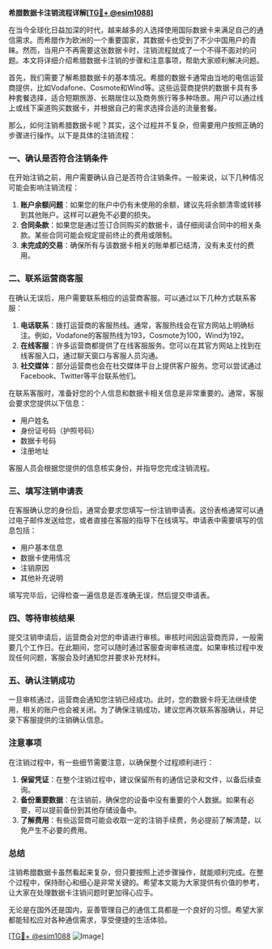 **希腊数据卡注销流程详解[[TG💪+ @esim1088](https://t.me/s/esim1088)]**

在当今全球化日益加深的时代，越来越多的人选择使用国际数据卡来满足自己的通信需求。而希腊作为欧洲的一个重要国家，其数据卡也受到了不少中国用户的青睐。然而，当用户不再需要这张数据卡时，注销流程就成了一个不得不面对的问题。本文将详细介绍希腊数据卡注销的步骤和注意事项，帮助大家顺利解决问题。

首先，我们需要了解希腊数据卡的基本情况。希腊的数据卡通常由当地的电信运营商提供，比如Vodafone、Cosmote和Wind等。这些运营商提供的数据卡具有多种套餐选择，适合短期旅游、长期居住以及商务旅行等多种场景。用户可以通过线上或线下渠道购买数据卡，并根据自己的需求选择合适的流量套餐。

那么，如何注销希腊数据卡呢？其实，这个过程并不复杂，但需要用户按照正确的步骤进行操作。以下是具体的注销流程：

### 一、确认是否符合注销条件

在开始注销之前，用户需要确认自己是否符合注销条件。一般来说，以下几种情况可能会影响注销流程：

1. **账户余额问题**：如果您的账户中仍有未使用的余额，建议先将余额清零或转移到其他账户。这样可以避免不必要的损失。
2. **合同条款**：如果您是通过签订合同购买的数据卡，请仔细阅读合同中的相关条款。某些合同可能会规定提前终止的费用或限制。
3. **未完成的交易**：确保所有与该数据卡相关的账单都已结清，没有未支付的费用。

### 二、联系运营商客服

在确认无误后，用户需要联系相应的运营商客服。可以通过以下几种方式联系客服：

1. **电话联系**：拨打运营商的客服热线。通常，客服热线会在官方网站上明确标注。例如，Vodafone的客服热线为193，Cosmote为100，Wind为192。
2. **在线客服**：许多运营商都提供了在线客服服务。您可以在其官方网站上找到在线客服入口，通过聊天窗口与客服人员沟通。
3. **社交媒体**：部分运营商也会在社交媒体平台上提供客户服务。您可以尝试通过Facebook、Twitter等平台联系他们。

在联系客服时，准备好您的个人信息和数据卡相关信息是非常重要的。通常，客服会要求您提供以下信息：

- 用户姓名
- 身份证号码（护照号码）
- 数据卡号码
- 注册地址

客服人员会根据您提供的信息核实身份，并指导您完成注销流程。

### 三、填写注销申请表

在客服确认您的身份后，通常会要求您填写一份注销申请表。这份表格通常可以通过电子邮件发送给您，或者直接在客服的指导下在线填写。申请表中需要填写的信息包括：

- 用户基本信息
- 数据卡使用情况
- 注销原因
- 其他补充说明

填写完毕后，记得检查一遍信息是否准确无误，然后提交申请表。

### 四、等待审核结果

提交注销申请后，运营商会对您的申请进行审核。审核时间因运营商而异，一般需要几个工作日。在此期间，您可以随时通过客服查询审核进度。如果审核过程中发现任何问题，客服会及时通知您并要求补充材料。

### 五、确认注销成功

一旦审核通过，运营商会通知您注销已经成功。此时，您的数据卡将无法继续使用，相关的账户也会被关闭。为了确保注销成功，建议您再次联系客服确认，并记录下客服提供的注销确认信息。

### 注意事项

在注销过程中，有一些细节需要注意，以确保整个过程顺利进行：

1. **保留凭证**：在整个注销过程中，建议保留所有的通信记录和文件，以备后续查询。
2. **备份重要数据**：在注销前，确保您的设备中没有重要的个人数据。如果有必要，可以提前备份到其他存储设备中。
3. **了解费用**：有些运营商可能会收取一定的注销手续费，务必提前了解清楚，以免产生不必要的费用。

### 总结

注销希腊数据卡虽然看起来复杂，但只要按照上述步骤操作，就能顺利完成。在整个过程中，保持耐心和细心是非常关键的。希望本文能为大家提供有价值的参考，让大家在处理数据卡注销问题时更加得心应手。

无论是在国外还是国内，妥善管理自己的通信工具都是一个良好的习惯。希望大家都能轻松应对各种通信需求，享受便捷的生活体验。

[[TG💪+ @esim1088](https://t.me/s/esim1088) ![Image](https://i.postimg.cc/4NQfJmqS/Snipaste-2025-05-13-00-14-12.png)]
